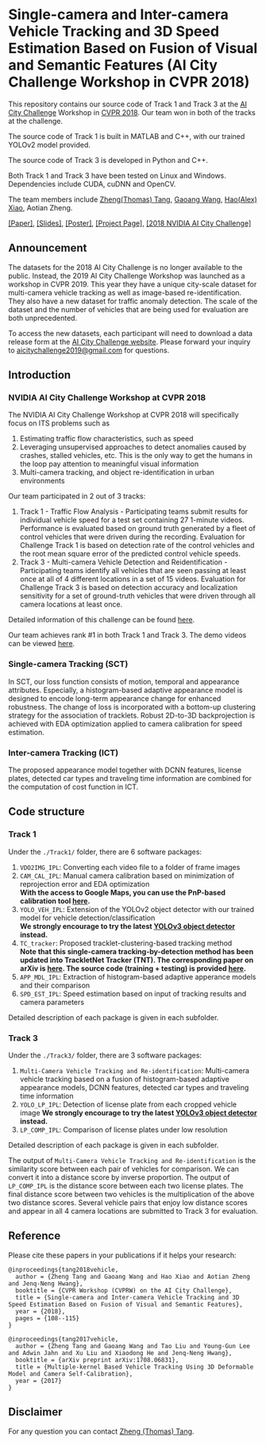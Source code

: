 # Single-camera and Inter-camera Vehicle Tracking and 3D Speed Estimation Based on Fusion of Visual and Semantic Features (AI City Challenge Workshop in CVPR 2018)

This repository contains our source code of Track 1 and Track 3 at the [AI City Challenge](https://www.aicitychallenge.org) Workshop in [CVPR 2018](http://cvpr2018.thecvf.com/program/workshops). Our team won in both of the tracks at the challenge. 

The source code of Track 1 is built in MATLAB and C++, with our trained YOLOv2 model provided. 

The source code of Track 3 is developed in Python and C++. 

Both Track 1 and Track 3 have been tested on Linux and Windows. Dependencies include CUDA, cuDNN and OpenCV.

The team members include [Zheng(Thomas) Tang](https://github.com/zhengthomastang), [Gaoang Wang](https://github.com/GaoangW), [Hao(Alex) Xiao](https://github.com/AlexXiao95), Aotian Zheng.

[[Paper]](http://openaccess.thecvf.com/content_cvpr_2018_workshops/papers/w3/Tang_Single-Camera_and_Inter-Camera_CVPR_2018_paper.pdf), 
[[Slides]](https://alexxiao95.github.io/publications/cvprw/cvpr_slides.pdf),
[[Poster]](https://alexxiao95.github.io/publications/cvprw/cvpr_poster.pdf), 
[[Project Page]](http://allison.ee.washington.edu/thomas/aicity18/), 
[[2018 NVIDIA AI City Challenge]](http://openaccess.thecvf.com/content_cvpr_2018_workshops/papers/w3/Naphade_The_2018_NVIDIA_CVPR_2018_paper.pdf)

## Announcement

The datasets for the 2018 AI City Challenge is no longer available to the public. Instead, the 2019 AI City Challenge Workshop was launched as a workshop in CVPR 2019. This year they have a unique city-scale dataset for multi-camera vehicle tracking as well as image-based re-identification. They also have a new dataset for traffic anomaly detection. The scale of the dataset and the number of vehicles that are being used for evaluation are both unprecedented. 

To access the new datasets, each participant will need to download a data release form at the [AI City Challenge website](https://www.aicitychallenge.org/). Please forward your inquiry to aicitychallenge2019@gmail.com for questions.

## Introduction

### NVIDIA AI City Challenge Workshop at CVPR 2018

The NVIDIA AI City Challenge Workshop at CVPR 2018 will specifically focus on ITS problems such as

1. Estimating traffic flow characteristics, such as speed
2. Leveraging unsupervised approaches to detect anomalies caused by crashes, stalled vehicles, etc. This is the only way to get the humans in the loop pay attention to meaningful visual information
3. Multi-camera tracking, and object re-identification in urban environments

Our team participated in 2 out of 3 tracks: 

1. Track 1 - Traffic Flow Analysis - Participating teams submit results for individual vehicle speed for a test set containing 27 1-minute videos. Performance is evaluated based on ground truth generated by a fleet of control vehicles that were driven during the recording. Evaluation for Challenge Track 1 is based on detection rate of the control vehicles and the root mean square error of the predicted control vehicle speeds.
2. Track 3 - Multi-camera Vehicle Detection and Reidentification - Participating teams identify all vehicles that are seen passing at least once at all of 4 different locations in a set of 15 videos. Evaluation for Challenge Track 3 is based on detection accuracy and localization sensitivity for a set of ground-truth vehicles that were driven through all camera locations at least once.

Detailed information of this challenge can be found [here](https://www.aicitychallenge.org/).

Our team achieves rank #1 in both Track 1 and Track 3. The demo videos can be viewed [here](http://allison.ee.washington.edu/thomas/aicity18/). 

### Single-camera Tracking (SCT)

In SCT, our loss function consists of motion, temporal and appearance attributes. Especially, a histogram-based adaptive appearance model is designed to encode long-term appearance change for enhanced robustness. The change of loss is incorporated with a bottom-up clustering strategy for the association of tracklets. Robust 2D-to-3D backprojection is achieved with EDA optimization applied to camera calibration for speed estimation. 

### Inter-camera Tracking (ICT)

The proposed appearance model together with DCNN features, license plates, detected car types and traveling time information are combined for the computation of cost function in ICT. 

## Code structure

### Track 1

Under the `./Track1/` folder, there are 6 software packages:

1. `VDO2IMG_IPL`: Converting each video file to a folder of frame images
2. `CAM_CAL_IPL`: Manual camera calibration based on minimization of reprojection error and EDA optimization  
**With the access to Google Maps, you can use the PnP-based calibration tool [here](https://github.com/zhengthomastang/Cal_PnP).**  
3. `YOLO_VEH_IPL`: Extension of the YOLOv2 object detector with our trained model for vehicle detection/classification  
**We strongly encourage to try the latest [YOLOv3 object detector](https://pjreddie.com/darknet/yolo/) instead.**  
4. `TC_tracker`: Proposed tracklet-clustering-based tracking method  
**Note that this single-camera tracking-by-detection method has been updated into TrackletNet Tracker (TNT). The corresponding paper on arXiv is [here](https://arxiv.org/abs/1811.07258). The source code (training + testing) is provided [here](https://github.com/GaoangW/TNT).**  
5. `APP_MDL_IPL`: Extraction of histogram-based adaptive apperance models and their comparison
6. `SPD_EST_IPL`: Speed estimation based on input of tracking results and camera parameters

Detailed description of each package is given in each subfolder. 

### Track 3

Under the `./Track3/` folder, there are 3 software packages:

1. `Multi-Camera Vehicle Tracking and Re-identification`: Multi-camera vehicle tracking based on a fusion of histogram-based adaptive appearance models, DCNN features, detected car types and traveling time information
2. `YOLO_LP_IPL`: Detection of license plate from each cropped vehicle image
**We strongly encourage to try the latest [YOLOv3 object detector](https://pjreddie.com/darknet/yolo/) instead.**
3. `LP_COMP_IPL`: Comparison of license plates under low resolution

Detailed description of each package is given in each subfolder. 

The output of `Multi-Camera Vehicle Tracking and Re-identification` is the similarity score between each pair of vehicles for comparison. We can convert it into a distance score by inverse proportion. The output of `LP_COMP_IPL` is the distance score between each two license plates. The final distance score between two vehicles is the multiplication of the above two distance scores. Several vehicle pairs that enjoy low distance scores and appear in all 4 camera locations are submitted to Track 3 for evaluation. 

## Reference

Please cite these papers in your publications if it helps your research:

    @inproceedings{tang2018vehicle,
      author = {Zheng Tang and Gaoang Wang and Hao Xiao and Aotian Zheng and Jenq-Neng Hwang},
      booktitle = {CVPR Workshop (CVPRW) on the AI City Challenge},
      title = {Single-camera and Inter-camera Vehicle Tracking and 3D Speed Estimation Based on Fusion of Visual and Semantic Features},
      year = {2018},
      pages = {108--115}
    }

    @inproceedings{tang2017vehicle,
      author = {Zheng Tang and Gaoang Wang and Tao Liu and Young-Gun Lee and Adwin Jahn and Xu Liu and Xiaodong He and Jenq-Neng Hwang},
      booktitle = {arXiv preprint arXiv:1708.06831},
      title = {Multiple-kernel Based Vehicle Tracking Using 3D Deformable Model and Camera Self-Calibration},
      year = {2017}
    }

## Disclaimer

For any question you can contact [Zheng (Thomas) Tang](https://github.com/zhengthomastang).
